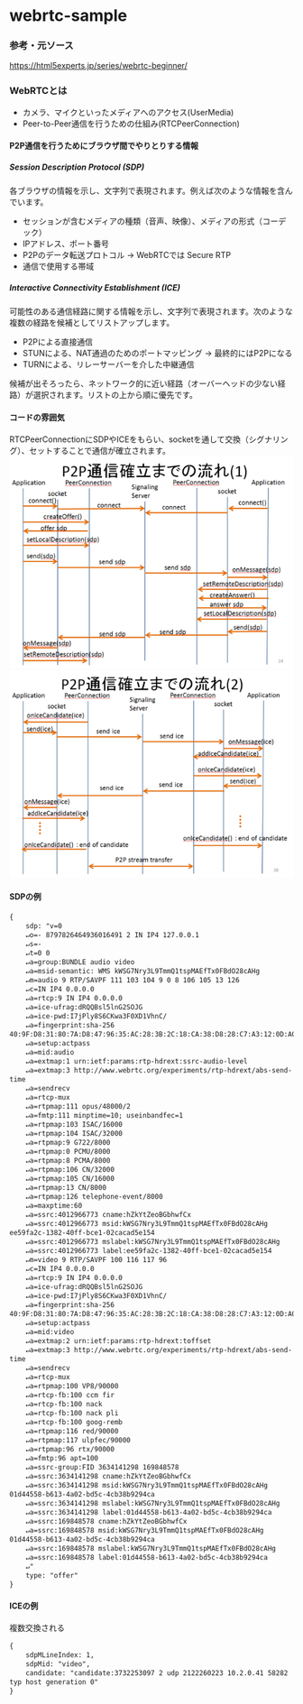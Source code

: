 # webrtc-sample

### 参考・元ソース
<https://html5experts.jp/series/webrtc-beginner/>

### WebRTCとは
* カメラ、マイクといったメディアへのアクセス(UserMedia)
* Peer-to-Peer通信を行うための仕組み(RTCPeerConnection)

#### P2P通信を行うためにブラウザ間でやりとりする情報

##### Session Description Protocol (SDP)

各ブラウザの情報を示し、文字列で表現されます。例えば次のような情報を含んでいます。

* セッションが含むメディアの種類（音声、映像）、メディアの形式（コーデック）
* IPアドレス、ポート番号
* P2Pのデータ転送プロトコル → WebRTCでは Secure RTP
* 通信で使用する帯域

##### Interactive Connectivity Establishment (ICE)

可能性のある通信経路に関する情報を示し、文字列で表現されます。次のような複数の経路を候補としてリストアップします。

* P2Pによる直接通信
* STUNによる、NAT通過のためのポートマッピング → 最終的にはP2Pになる
* TURNによる、リレーサーバーを介した中継通信

候補が出そろったら、ネットワーク的に近い経路（オーバーヘッドの少ない経路）が選択されます。リストの上から順に優先です。

#### コードの雰囲気

RTCPeerConnectionにSDPやICEをもらい、socketを通して交換（シグナリング）、セットすることで通信が確立されます。
![シグナリング１](/signaling_sdp.png)
![シグナリング２](/signaling_ice.png)

#### SDPの例

    {
        sdp: "v=0
        ↵o=- 8797826464936016491 2 IN IP4 127.0.0.1
        ↵s=-
        ↵t=0 0
        ↵a=group:BUNDLE audio video
        ↵a=msid-semantic: WMS kWSG7Nry3L9TmmQ1tspMAEfTx0FBdO28cAHg
        ↵m=audio 9 RTP/SAVPF 111 103 104 9 0 8 106 105 13 126
        ↵c=IN IP4 0.0.0.0
        ↵a=rtcp:9 IN IP4 0.0.0.0
        ↵a=ice-ufrag:dRQQBsl5lnG2SOJG
        ↵a=ice-pwd:I7jPly8S6CKwa3F0XD1VhnC/
        ↵a=fingerprint:sha-256 40:9F:D8:31:80:7A:D8:47:96:35:AC:28:3B:2C:18:CA:38:D8:28:C7:A3:12:0D:A0:E6:A6:A2:9B:FC:13:80:16
        ↵a=setup:actpass
        ↵a=mid:audio
        ↵a=extmap:1 urn:ietf:params:rtp-hdrext:ssrc-audio-level
        ↵a=extmap:3 http://www.webrtc.org/experiments/rtp-hdrext/abs-send-time
        ↵a=sendrecv
        ↵a=rtcp-mux
        ↵a=rtpmap:111 opus/48000/2
        ↵a=fmtp:111 minptime=10; useinbandfec=1
        ↵a=rtpmap:103 ISAC/16000
        ↵a=rtpmap:104 ISAC/32000
        ↵a=rtpmap:9 G722/8000
        ↵a=rtpmap:0 PCMU/8000
        ↵a=rtpmap:8 PCMA/8000
        ↵a=rtpmap:106 CN/32000
        ↵a=rtpmap:105 CN/16000
        ↵a=rtpmap:13 CN/8000
        ↵a=rtpmap:126 telephone-event/8000
        ↵a=maxptime:60
        ↵a=ssrc:4012966773 cname:hZkYtZeoBGbhwfCx
        ↵a=ssrc:4012966773 msid:kWSG7Nry3L9TmmQ1tspMAEfTx0FBdO28cAHg ee59fa2c-1382-40ff-bce1-02cacad5e154
        ↵a=ssrc:4012966773 mslabel:kWSG7Nry3L9TmmQ1tspMAEfTx0FBdO28cAHg
        ↵a=ssrc:4012966773 label:ee59fa2c-1382-40ff-bce1-02cacad5e154
        ↵m=video 9 RTP/SAVPF 100 116 117 96
        ↵c=IN IP4 0.0.0.0
        ↵a=rtcp:9 IN IP4 0.0.0.0
        ↵a=ice-ufrag:dRQQBsl5lnG2SOJG
        ↵a=ice-pwd:I7jPly8S6CKwa3F0XD1VhnC/
        ↵a=fingerprint:sha-256 40:9F:D8:31:80:7A:D8:47:96:35:AC:28:3B:2C:18:CA:38:D8:28:C7:A3:12:0D:A0:E6:A6:A2:9B:FC:13:80:16
        ↵a=setup:actpass
        ↵a=mid:video
        ↵a=extmap:2 urn:ietf:params:rtp-hdrext:toffset
        ↵a=extmap:3 http://www.webrtc.org/experiments/rtp-hdrext/abs-send-time
        ↵a=sendrecv
        ↵a=rtcp-mux
        ↵a=rtpmap:100 VP8/90000
        ↵a=rtcp-fb:100 ccm fir
        ↵a=rtcp-fb:100 nack
        ↵a=rtcp-fb:100 nack pli
        ↵a=rtcp-fb:100 goog-remb
        ↵a=rtpmap:116 red/90000
        ↵a=rtpmap:117 ulpfec/90000
        ↵a=rtpmap:96 rtx/90000
        ↵a=fmtp:96 apt=100
        ↵a=ssrc-group:FID 3634141298 169848578
        ↵a=ssrc:3634141298 cname:hZkYtZeoBGbhwfCx
        ↵a=ssrc:3634141298 msid:kWSG7Nry3L9TmmQ1tspMAEfTx0FBdO28cAHg 01d44558-b613-4a02-bd5c-4cb38b9294ca
        ↵a=ssrc:3634141298 mslabel:kWSG7Nry3L9TmmQ1tspMAEfTx0FBdO28cAHg
        ↵a=ssrc:3634141298 label:01d44558-b613-4a02-bd5c-4cb38b9294ca
        ↵a=ssrc:169848578 cname:hZkYtZeoBGbhwfCx
        ↵a=ssrc:169848578 msid:kWSG7Nry3L9TmmQ1tspMAEfTx0FBdO28cAHg 01d44558-b613-4a02-bd5c-4cb38b9294ca
        ↵a=ssrc:169848578 mslabel:kWSG7Nry3L9TmmQ1tspMAEfTx0FBdO28cAHg
        ↵a=ssrc:169848578 label:01d44558-b613-4a02-bd5c-4cb38b9294ca
        ↵"
        type: "offer"
    }

#### ICEの例
複数交換される

    {
        sdpMLineIndex: 1,
        sdpMid: "video",
        candidate: "candidate:3732253097 2 udp 2122260223 10.2.0.41 58282 typ host generation 0"
    }
